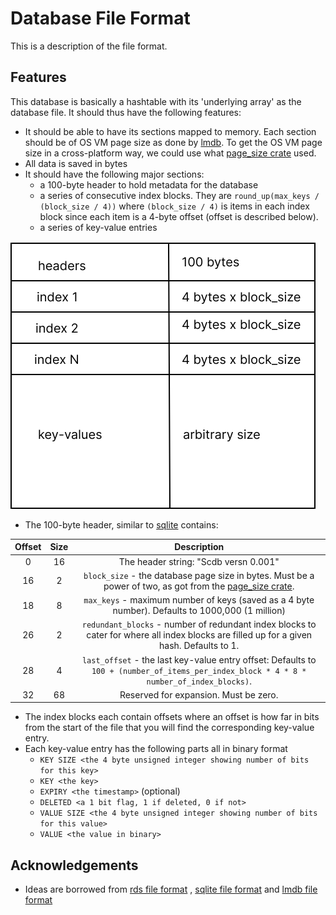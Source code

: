 # Database File Format

This is a description of the file format.

## Features

This database is basically a hashtable with its 'underlying array' as the database file. It should thus have the
following features:

- It should be able to have its sections mapped to memory. Each section should be of OS VM page size as done
  by [lmdb](https://lmdb.readthedocs.io/en/release/#storage-efficiency-limits). To get the OS VM page size in a
  cross-platform way, we could use what [page_size crate](https://docs.rs/page_size/latest/page_size/) used.
- All data is saved in bytes
- It should have the following major sections:
  - a 100-byte header to hold metadata for the database
  - a series of consecutive index blocks. They are `round_up(max_keys / (block_size / 4))` where `(block_size / 4)` is
    items in each index block since each item is a 4-byte offset (offset is described below).
  - a series of key-value entries

![overview of database file](./overview_of_db_file.svg)

- The 100-byte header, similar to [sqlite](https://www.sqlite.org/fileformat.html#the_database_header) contains:

| Offset | Size |                                                                       Description                                                                       |
|:------:|:----:|:-------------------------------------------------------------------------------------------------------------------------------------------------------:|
| 0      | 16   | The header string: "Scdb versn 0.001"                                                                                                                   |
| 16     | 2    | `block_size` - the database page size in bytes. Must be a power of two, as got from the [page_size crate](https://docs.rs/page_size/latest/page_size/). |
| 18     | 8    | `max_keys` - maximum number of keys (saved as a 4 byte number). Defaults to 1000,000 (1 million)                                                        |
| 26     | 2    | `redundant_blocks` - number of redundant index blocks to cater for where all index blocks are filled up for a given hash. Defaults to 1.                |
| 28     | 4    | `last_offset` - the last key-value entry offset: Defaults to `100 + (number_of_items_per_index_block * 4 * 8 * number_of_index_blocks)`.                |
| 32     | 68   | Reserved for expansion. Must be zero.                                                                                                                   |

- The index blocks each contain offsets where an offset is how far in bits from the start of the file that you will find
  the corresponding key-value entry.
- Each key-value entry has the following parts all in binary format
  - `KEY SIZE <the 4 byte unsigned integer showing number of bits for this key>`
  - `KEY <the key>`
  - `EXPIRY <the timestamp>` (optional)
  - `DELETED <a 1 bit flag, 1 if deleted, 0 if not>`
  - `VALUE SIZE <the 4 byte unsigned integer showing number of bits for this value>`
  - `VALUE <the value in binary>`

## Acknowledgements

- Ideas are borrowed from [rds file format](https://rdb.fnordig.de/file_format.html)
  , [sqlite file format](https://www.sqlite.org/fileformat.html)
  and [lmdb file format](https://blog.separateconcerns.com/2016-04-03-lmdb-format.html)